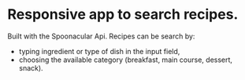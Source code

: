 # Responsive app to search recipes. 
Built with the Spoonacular Api.  Recipes can be search by:
- typing ingredient or type of dish in the input field,
- choosing the available category (breakfast, main course, dessert, snack).